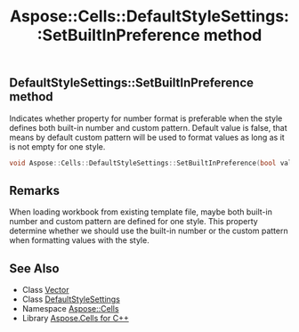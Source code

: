 ﻿---
title: Aspose::Cells::DefaultStyleSettings::SetBuiltInPreference method
linktitle: SetBuiltInPreference
second_title: Aspose.Cells for C++ API Reference
description: 'Aspose::Cells::DefaultStyleSettings::SetBuiltInPreference method. Indicates whether property for number format is preferable when the style defines both built-in number and custom pattern. Default value is false, that means by default custom pattern will be used to format values as long as it is not empty for one style in C++.'
type: docs
weight: 700
url: /cpp/aspose.cells/defaultstylesettings/setbuiltinpreference/
---
## DefaultStyleSettings::SetBuiltInPreference method


Indicates whether property for number format is preferable when the style defines both built-in number and custom pattern. Default value is false, that means by default custom pattern will be used to format values as long as it is not empty for one style.

```cpp
void Aspose::Cells::DefaultStyleSettings::SetBuiltInPreference(bool value)
```

## Remarks


When loading workbook from existing template file, maybe both built-in number and custom pattern are defined for one style. This property determine whether we should use the built-in number or the custom pattern when formatting values with the style. 
## See Also

* Class [Vector](../../vector/)
* Class [DefaultStyleSettings](../)
* Namespace [Aspose::Cells](../../)
* Library [Aspose.Cells for C++](../../../)
